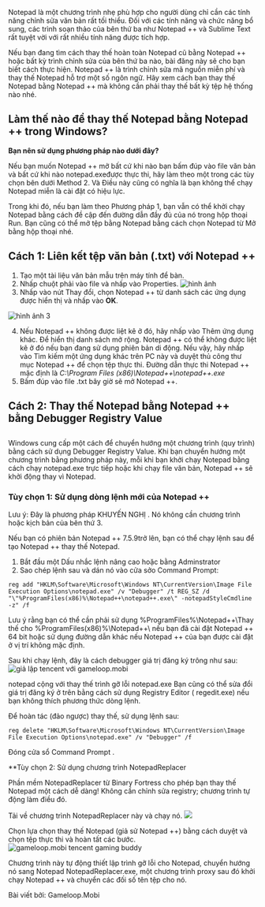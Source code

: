 Notepad là một chương trình nhẹ phù hợp cho người dùng chỉ cần các tính năng chỉnh sửa văn bản rất tối thiểu. Đối với các tính năng và chức năng bổ sung, các trình soạn thảo của bên thứ ba như Notepad ++ và Sublime Text rất tuyệt vời với rất nhiều tính năng được tích hợp.

Nếu bạn đang tìm cách thay thế hoàn toàn Notepad cũ bằng Notepad ++ hoặc bất kỳ trình chỉnh sửa của bên thứ ba nào, bài đăng này sẽ cho bạn biết cách thực hiện. Notepad ++ là trình chỉnh sửa mã nguồn miễn phí và thay thế Notepad hỗ trợ một số ngôn ngữ. Hãy xem cách bạn thay thế Notepad bằng Notepad ++ mà không cần phải thay thế bất kỳ tệp hệ thống nào nhé.

##  Làm thế nào để thay thế Notepad bằng Notepad ++ trong Windows?

**Bạn nên sử dụng phương pháp nào dưới đây?**

Nếu bạn muốn Notepad ++ mở bất cứ khi nào bạn bấm đúp vào file văn bản và bất cứ khi nào notepad.exeđược thực thi, hãy làm theo một trong các tùy chọn bên dưới Method 2. Và Điều này cũng có nghĩa là bạn không thể chạy Notepad miễn là cài đặt có hiệu lực.

Trong khi đó, nếu bạn làm theo Phương pháp 1, bạn vẫn có thể khởi chạy Notepad bằng cách đề cập đến đường dẫn đầy đủ của nó trong hộp thoại Run. Bạn cũng có thể mở tệp bằng Notepad bằng cách chọn Notepad từ Mở bằng hộp thoại nhé.

## Cách 1: Liên kết tệp văn bản (.txt) với Notepad ++

1. Tạo một tài liệu văn bản mẫu trên máy tính để bàn.
2. Nhấp chuột phải vào file và nhấp vào Properties.
 ![hình ảnh](https://images.viblo.asia/b43e06b4-33cf-420c-b3f4-9cfcf74f839c.png)
3. Nhấp vào nút Thay đổi, chọn Notepad ++ từ danh sách các ứng dụng được hiển thị và nhấp vào **OK**.

![hình ảnh 3](https://images.viblo.asia/1ea5288c-733b-45d2-84ac-d4f312c5a9e6.png)

4. Nếu Notepad ++ không được liệt kê ở đó, hãy nhấp vào Thêm ứng dụng khác. Để hiển thị danh sách mở rộng. Notepad ++ có thể không được liệt kê ở đó nếu bạn đang sử dụng phiên bản di động. Nếu vậy, hãy nhấp vào Tìm kiếm một ứng dụng khác trên PC này và duyệt thủ công thư mục Notepad ++ để chọn tệp thực thi. Đường dẫn thực thi Notepad ++ mặc định là *C:\Program Files (x86)\Notepad++\notepad++.exe*
5. Bấm đúp vào file .txt  bây giờ sẽ mở Notepad ++.

## Cách 2: Thay thế Notepad bằng Notepad ++ bằng Debugger Registry Value
##  
 Windows cung cấp một cách để chuyển hướng một chương trình (quy trình) bằng cách sử dụng Debugger Registry Value. Khi bạn chuyển hướng một chương trình bằng phương pháp này, mỗi khi bạn khởi chạy Notepad bằng cách chạy notepad.exe trực tiếp hoặc khi chạy file văn bản, Notepad ++ sẽ khởi động thay vì Notepad.


### Tùy chọn 1: Sử dụng dòng lệnh mới của Notepad ++

Lưu ý: Đây là phương pháp KHUYẾN NGHỊ . Nó không cần chương trình hoặc kịch bản của bên thứ 3.

Nếu bạn có phiên bản Notepad ++ 7.5.9trở lên, bạn có thể chạy lệnh sau để tạo Notepad ++ thay thế Notepad.

1. Bắt đầu một Dấu nhắc lệnh nâng cao hoặc bằng Adminstrator
2. Sao chép lệnh sau và dán nó vào cửa sởo Command Prompt:

```
reg add "HKLM\Software\Microsoft\Windows NT\CurrentVersion\Image File Execution Options\notepad.exe" /v "Debugger" /t REG_SZ /d "\"%ProgramFiles(x86)%\Notepad++\notepad++.exe\" -notepadStyleCmdline -z" /f
```


Lưu ý rằng bạn có thể cần phải sử dụng  %ProgramFiles%\Notepad++\Thay thế cho  %ProgramFiles(x86)%\Notepad++\ nếu bạn đã cài đặt Notepad ++ 64 bit hoặc sử dụng đường dẫn khác nếu Notepad ++ của bạn được cài đặt ở vị trí không mặc định.

Sau khi chạy lệnh, đây là cách debugger giá trị đăng ký trông như sau:
![giả lập tencent với gameloop.mobi](https://images.viblo.asia/6d3ff1eb-af59-4ba5-b8a3-861baa4c0b1c.png)


notepad cộng với thay thế trình gỡ lỗi notepad.exe Bạn cũng có thể sửa đổi giá trị đăng ký ở trên bằng cách sử dụng Registry Editor ( regedit.exe) nếu bạn không thích phương thức dòng lệnh.

Để hoàn tác (đảo ngược) thay thế, sử dụng lệnh sau:

```
reg delete "HKLM\Software\Microsoft\Windows NT\CurrentVersion\Image File Execution Options\notepad.exe" /v "Debugger" /f
```

Đóng cửa sổ  Command Prompt .

**Tùy chọn 2: Sử dụng chương trình NotepadReplacer

Phần mềm NotepadReplacer từ Binary Fortress cho phép bạn thay thế Notepad một cách dễ dàng! Không cần chỉnh sửa registry; chương trình tự động làm điều đó.

Tải về chương trình NotepadReplacer này và chạy nó.
![](https://images.viblo.asia/eccbf103-e1bd-4cac-801b-220db1f10553.png)


Chọn lựa chọn thay thế Notepad (giả sử Notepad ++) bằng cách duyệt và chọn tệp thực thi và hoàn tất các bước.
![gameloop.mobi tencent gaming buddy](https://images.viblo.asia/2510284f-3886-4e2f-99b3-3268a32ac88f.png)


Chương trình này tự động thiết lập trình gỡ lỗi cho Notepad, chuyển hướng nó sang Notepad NotepadReplacer.exe, một chương trình proxy sau đó khởi chạy Notepad ++ và chuyển các đối số tên tệp cho nó.

Bài viết bởi: Gameloop.Mobi